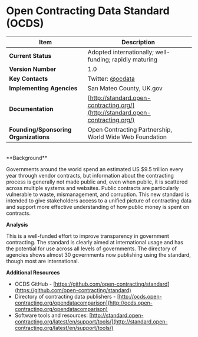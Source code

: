 # Open Contracting Data Standard (OCDS)
| Item | Description |
| --- | --- |
| **Current Status** | Adopted internationally; well-funding; rapidly maturing |
| **Version Number** | 1.0 |
| **Key Contacts** | Twitter: [@ocdata](https://twitter.com/ocdata) |
| **Implementing Agencies** | San Mateo County, UK.gov |
| **Documentation** | [http://standard.open-contracting.org/](http://standard.open-contracting.org/) |
| **Founding/Sponsoring Organizations** | Open Contracting Partnership, World Wide Web Foundation |
<br>
**Background**

Governments around the world spend an estimated US $9.5 trillion every year through vendor contracts, but information about the contracting process is generally not made public and, even when public, it is scattered across multiple systems and websites. Public contracts are particularly vulnerable to waste, mismanagement, and corruption. This new standard is intended to give stakeholders access to a unified picture of contracting data and support more effective understanding of how public money is spent on contracts.

**Analysis**

This is a well-funded effort to improve transparency in government contracting. The standard is clearly aimed at international usage and has the potential for use across all levels of governments. The directory of agencies shows almost 30 governments now publishing using the standard, though most are international.

**Additional Resources**

*   OCDS GitHub - [https://github.com/open-contracting/standard](https://github.com/open-contracting/standard)
*   Directory of contracting data publishers - [http://ocds.open-contracting.org/opendatacomparison](http://ocds.open-contracting.org/opendatacomparison)
*   Software tools and resources: [http://standard.open-contracting.org/latest/en/support/tools/](http://standard.open-contracting.org/latest/en/support/tools/)
